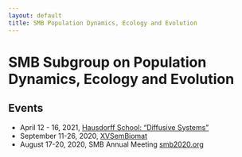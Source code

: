 ```yaml
---
layout: default
title: SMB Population Dynamics, Ecology and Evolution 
---
```


# SMB Subgroup on Population Dynamics, Ecology and Evolution 

## Events

* April 12 - 16, 2021, [Hausdorff School: “Diffusive Systems”](https://www.hcm.uni-bonn.de/diffusive-systems-2021/)
* September 11-26, 2020, [XVSemBiomat](https://sites.google.com/view/xvsembiomat/home?authuser=0)
* August 17-20, 2020, SMB Annual Meeting [smb2020.org](http://smb2020.org)


